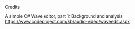 Credits

A simple C# Wave editor, part 1: Background and analysis
https://www.codeproject.com/kb/audio-video/waveedit.aspx
